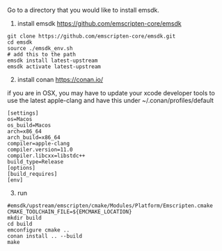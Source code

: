 Go to a directory that you would like to install emsdk.

1. install emsdk https://github.com/emscripten-core/emsdk

```
git clone https://github.com/emscripten-core/emsdk.git
cd emsdk
source ./emsdk_env.sh
# add this to the path
emsdk install latest-upstream
emsdk activate latest-upstream
```

2. install conan https://conan.io/

if you are in OSX, you may have to update your xcode developer tools to use the latest apple-clang and have this under ~/.conan/profiles/default

```
[settings]
os=Macos
os_build=Macos
arch=x86_64
arch_build=x86_64
compiler=apple-clang
compiler.version=11.0
compiler.libcxx=libstdc++
build_type=Release
[options]
[build_requires]
[env]
```

3. run

```
#emsdk/upstream/emscripten/cmake/Modules/Platform/Emscripten.cmake
CMAKE_TOOLCHAIN_FILE=${EMCMAKE_LOCATION}
mkdir build
cd build
emconfigure cmake ..
conan install .. --build
make
```
